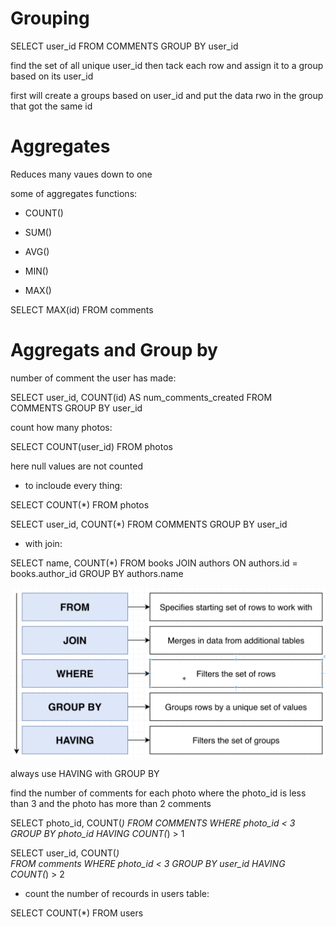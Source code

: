# Grouping

SELECT user_id 
FROM COMMENTS 
GROUP BY user_id

find the set of all unique user_id then tack each row and assign it to a group based on its user_id

first will create a groups based on user_id  and put the data rwo in the group that got the same id 


# Aggregates

Reduces many vaues down to one 

some of aggregates functions:

 * COUNT()

 * SUM()

 * AVG()

 * MIN()

 * MAX()

SELECT MAX(id)
FROM comments

# Aggregats and Group by

number of comment the user has made:

SELECT user_id, COUNT(id) AS num_comments_created
FROM COMMENTS 
GROUP BY user_id



count how many photos: 

SELECT COUNT(user_id) FROM photos

here null values are not counted 


- to incloude every thing:

SELECT COUNT(*) FROM photos


SELECT user_id, COUNT(*)
FROM COMMENTS 
GROUP BY user_id


- with join:

SELECT name, COUNT(*)
FROM books 
JOIN authors ON authors.id = books.author_id
GROUP BY authors.name

![alt text](keywords.png "keywords")


always use HAVING with GROUP BY


find the number of comments for each photo 
where 
the photo_id is less than 3
and
the photo has more than 2 comments 

SELECT photo_id, COUNT(*) 
FROM COMMENTS 
WHERE photo_id < 3
GROUP BY photo_id
HAVING COUNT(*) > 1



SELECT user_id, COUNT(*)  
FROM comments
WHERE photo_id < 3
GROUP BY user_id
HAVING COUNT(*) > 2


- count the number of recourds in users table:

SELECT  COUNT(*) FROM users

